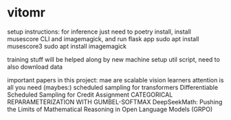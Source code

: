 # vitomr

setup instructions:
for inference just need to poetry install, install musescore CLI and imagemagick, and run flask app
sudo apt install musescore3
sudo apt install imagemagick

training stuff will be helped along by new machine setup util script, need to also download data

important papers in this project:
mae are scalable vision learners
attention is all you need
(maybes:)
scheduled sampling for transformers 
Differentiable Scheduled Sampling for Credit Assignment
CATEGORICAL REPARAMETERIZATION
WITH GUMBEL-SOFTMAX
DeepSeekMath: Pushing the Limits of Mathematical
Reasoning in Open Language Models (GRPO)